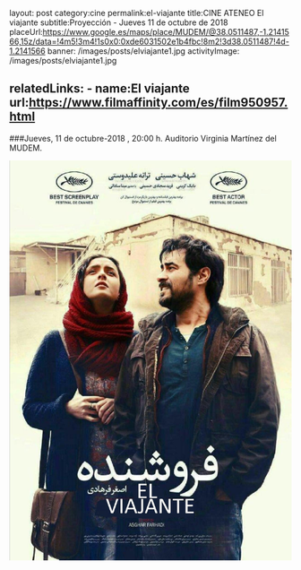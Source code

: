 layout: post
category:cine
permalink:el-viajante
title:CINE ATENEO  El viajante
subtitle:Proyección - Jueves 11 de octubre de 2018
placeUrl:https://www.google.es/maps/place/MUDEM/@38.0511487,-1.2141566,15z/data=!4m5!3m4!1s0x0:0xde6031502e1b4fbc!8m2!3d38.0511487!4d-1.2141566
banner: /images/posts/elviajante1.jpg
activityImage: /images/posts/elviajante1.jpg

relatedLinks: 
    - name:El viajante
      url:https://www.filmaffinity.com/es/film950957.html
---

###Jueves, 11 de octubre-2018 , 20:00 h. Auditorio Virginia Martínez del MUDEM.


![cartel](/images/posts/elviajante1.jpg)

